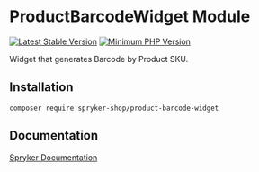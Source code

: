 # ProductBarcodeWidget Module
[![Latest Stable Version](https://poser.pugx.org/spryker-shop/product-barcode-widget/v/stable.svg)](https://packagist.org/packages/spryker-shop/product-barcode-widget)
[![Minimum PHP Version](https://img.shields.io/badge/php-%3E%3D%208.0-8892BF.svg)](https://php.net/)

Widget that generates Barcode by Product SKU.

## Installation

```
composer require spryker-shop/product-barcode-widget
```

## Documentation

[Spryker Documentation](https://docs.spryker.com)
